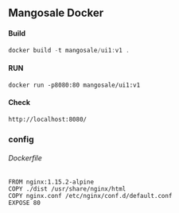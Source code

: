 ## Mangosale Docker

#### Build

```js
docker build -t mangosale/ui1:v1 .
```

#### RUN

```
docker run -p8080:80 mangosale/ui1:v1
```



#### Check

```
http://localhost:8080/
```



### config

###### Dockerfile

```
FROM nginx:1.15.2-alpine
COPY ./dist /usr/share/nginx/html
COPY nginx.conf /etc/nginx/conf.d/default.conf
EXPOSE 80
```

